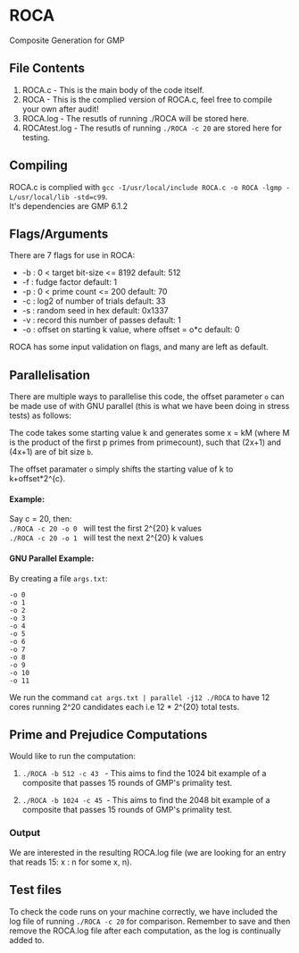 # ROCA
Composite Generation for GMP

## File Contents
1. ROCA.c -
   This is the main body of the code itself.
2. ROCA -
   This is the complied version of ROCA.c, feel free to compile your own after audit!
3. ROCA.log -
   The resutls of running ./ROCA will be stored here.
4. ROCAtest.log -
   The resutls of running `./ROCA -c 20` are stored here for testing.

## Compiling
ROCA.c is complied with ```gcc -I/usr/local/include ROCA.c -o ROCA -lgmp -L/usr/local/lib -std=c99```. <br>
It's dependencies are GMP 6.1.2

## Flags/Arguments
There are 7 flags for use in ROCA:
*  -b :    0 < target bit-size <= 8192  default: 512
*  -f :   fudge factor  default: 1
*  -p :   0 < prime count <= 200 default: 70
*  -c :   log2 of number of trials default: 33
*  -s :   random seed in hex default: 0x1337
*  -v :   record this number of passes default: 1
*  -o :   offset on starting k value, where offset = o*c default: 0

ROCA has some input validation on flags, and many are left as default.

## Parallelisation
There are multiple ways to parallelise this code, the offset parameter `o` can be made use of with GNU parallel
(this is what we have been doing in stress tests) as follows:

The code takes some starting value k and generates some x = kM (where M is the product of the first p primes from primecount),
such that (2x+1) and (4x+1) are of bit size `b`.

The offset paramater `o` simply shifts the starting value of k to k+offset&ast;2^{c}.

#### Example:
Say c = 20, then:<br>
`./ROCA -c 20 -o 0 ` will test the first 2^{20} k values<br>
`./ROCA -c 20 -o 1 ` will test the next 2^{20} k values<br>

#### GNU Parallel Example:
By creating a file `args.txt`:

```
-o 0
-o 1
-o 2
-o 3
-o 4
-o 5
-o 6
-o 7
-o 8
-o 9
-o 10
-o 11
```
We run the command `cat args.txt | parallel -j12 ./ROCA` to have 12 cores running 2^20 candidates each
i.e 12 &ast; 2^{20} total tests.

## Prime and Prejudice Computations
Would like to run the computation:
1. `./ROCA -b 512 -c 43 ` - This aims to find the 1024 bit example of a composite that passes 15 rounds of GMP's primality test.

2. `./ROCA -b 1024 -c 45 `- This aims to find the 2048 bit example of a composite that passes 15 rounds of GMP's primality test.

### Output

We are interested in the resulting ROCA.log file (we are looking for an entry that reads 15: x : n for some x, n).

## Test files
To check the code runs on your machine correctly, we have included the log file of running `./ROCA -c 20` for comparison. Remember to save and then remove the ROCA.log file after each computation, as the log is continually added to.
